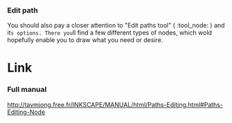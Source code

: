 ### Edit path

You should also pay a closer attention to "Edit paths tool" ( :tool_node: ) and it`s options. There you`ll find a few different types of nodes, which wold hopefully enable you to draw what you need or desire.


# Link

### Full manual
http://tavmjong.free.fr/INKSCAPE/MANUAL/html/Paths-Editing.html#Paths-Editing-Node
